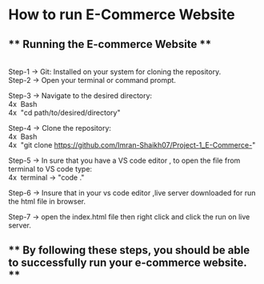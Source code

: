 # How to run E-Commerce Website
## ** Running the E-commerce Website  **
<br>
Step-1 -> Git: Installed on your system for cloning the repository.
<br>
Step-2 -> Open your terminal or command prompt.

Step-3 -> Navigate to the desired directory:
<br>
4x&nbsp;            Bash
<br>
 4x&nbsp;         "cd path/to/desired/directory"

Step-4 -> Clone the repository:
<br>
 4x&nbsp;         Bash
          <br>
4x&nbsp;          "git clone https://github.com/Imran-Shaikh07/Project-1_E-Commerce-"

Step-5 -> In sure that you have a VS code editor , to open the file from terminal to VS code type:
<br>
4x&nbsp;         terminal -> "code ."

Step-6 -> Insure that in your vs code editor ,live server downloaded for run the html file in browser.

Step-7 -> open the index.html file then right click and click the run on live server.

## ** By following these steps, you should be able to successfully run your e-commerce website. **
          
          
